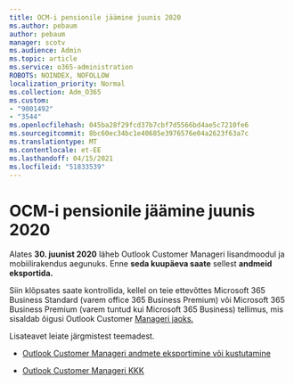 ```yaml
---
title: OCM-i pensionile jäämine juunis 2020
ms.author: pebaum
author: pebaum
manager: scotv
ms.audience: Admin
ms.topic: article
ms.service: o365-administration
ROBOTS: NOINDEX, NOFOLLOW
localization_priority: Normal
ms.collection: Adm_O365
ms.custom:
- "9001492"
- "3544"
ms.openlocfilehash: 045ba28f29fcd37b7cbf7d5566bd4ae5c7210fe6
ms.sourcegitcommit: 8bc60ec34bc1e40685e3976576e04a2623f63a7c
ms.translationtype: MT
ms.contentlocale: et-EE
ms.lasthandoff: 04/15/2021
ms.locfileid: "51833539"
---
```

# <a name="ocm-to-be-retired-june-2020"></a>OCM-i pensionile jäämine juunis 2020


Alates **30. juunist 2020** läheb Outlook Customer Manageri lisandmoodul ja mobiilirakendus aegunuks. Enne **seda kuupäeva saate** sellest **andmeid eksportida.**  

Siin klõpsates saate kontrollida, kellel on teie ettevõttes Microsoft 365 Business Standard (varem office 365 Business Premium) või Microsoft 365 Business Premium (varem tuntud kui Microsoft 365 Business) tellimus, mis sisaldab õigusi Outlook Customer [Manageri jaoks.](https://admin.microsoft.com/AdminPortal/Home?ref=/users)

Lisateavet leiate järgmistest teemadest.

- [Outlook Customer Manageri andmete eksportimine või kustutamine](https://support.office.com/article/1a421cb4-e8de-4b44-bfb8-710b92820439)

- [Outlook Customer Manageri KKK](https://techcommunity.microsoft.com/t5/outlook-customer-manager/faq-frequently-asked-questions-about-outlook-customer-manager/m-p/29680)

